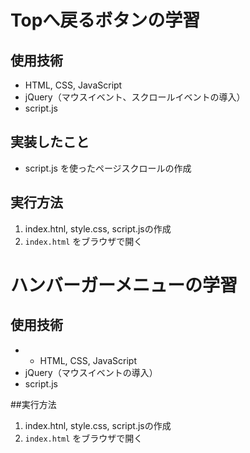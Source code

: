 # Topへ戻るボタンの学習
## 使用技術
- HTML, CSS, JavaScript
- jQuery（マウスイベント、スクロールイベントの導入）
- script.js

## 実装したこと
- script.js を使ったページスクロールの作成

## 実行方法
1. index.htnl, style.css, script.jsの作成
2. `index.html` をブラウザで開く

# ハンバーガーメニューの学習
## 使用技術
- - HTML, CSS, JavaScript
- jQuery（マウスイベントの導入）
- script.js

##実行方法
1. index.htnl, style.css, script.jsの作成
2. `index.html` をブラウザで開く
